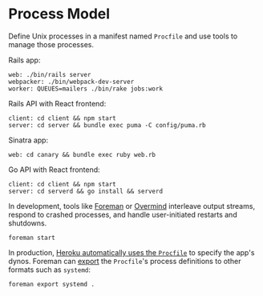 # Process Model

Define Unix processes in a manifest named `Procfile`
and use tools to manage those processes.

Rails app:

```
web: ./bin/rails server
webpacker: ./bin/webpack-dev-server
worker: QUEUES=mailers ./bin/rake jobs:work
```

Rails API with React frontend:

```
client: cd client && npm start
server: cd server && bundle exec puma -C config/puma.rb
```

Sinatra app:

```
web: cd canary && bundle exec ruby web.rb
```

Go API with React frontend:

```
client: cd client && npm start
server: cd serverd && go install && serverd
```

In development,
tools like [Foreman] or [Overmind]
interleave output streams,
respond to crashed processes,
and handle user-initiated restarts and shutdowns.

[Foreman]: http://ddollar.github.io/foreman/
[Overmind]: https://github.com/DarthSim/overmind

```
foreman start
```

In production,
[Heroku automatically uses the `Procfile`][Heroku] to specify the app's dynos.
Foreman can [export] the `Procfile`'s process definitions
to other formats such as `systemd`:

[Heroku]: https://devcenter.heroku.com/articles/procfile
[export]: https://ddollar.github.io/foreman/#EXPORTING

```
foreman export systemd .
```
